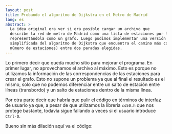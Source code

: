 ```yaml
---
layout: post
title: Probando el algoritmo de Dijkstra en el Metro de Madrid
lang: es
abstract: >
  La idea original era ver si era posible cargar un archivo que
  describe la red de metro de Madrid como una lista de estaciones por líneas pero
  representándola como un grafo. Luego pudimos implementar una versión
  simplificada del algoritmo de Dijkstra que encuentra el camino más corto (en
  número de estaciones) entre dos paradas elegidas.
---
```


Lo primero decir que queda mucho sitio para mejorar el programa. En primer
lugar, no aprovechamos el archivo al máximo. Esto es porque no utilizamos la
información de las correspondencias de las estaciones para crear el grafo. Esto
no supone un problema ya que al final el resultado es el mismo, solo que no
podemos diferenciar entre un salto de estación entre líneas (transbordo) y un
salto de estaciones dentro de la misma línea.

Por otra parte decir que habría que pulir el código en términos de interfaz de
usuario ya que, a pesar de que utilizamos la librería `cs50.h` que nos protege
bastante, todavía sigue fallando a veces si el usuario introduce `Ctrl-D`.

Bueno sin más dilación aquí va el código:

<script src="https://gist.github.com/knifecake/53758381bc4feb666516b3f0448dc301.js"></script>

